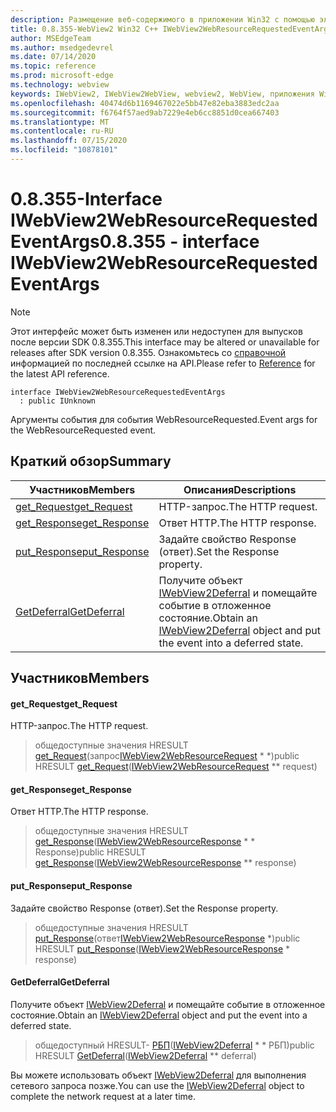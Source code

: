 ```yaml
---
description: Размещение веб-содержимого в приложении Win32 с помощью элемента управления Microsoft Edge WebView2
title: 0.8.355-WebView2 Win32 C++ IWebView2WebResourceRequestedEventArgs
author: MSEdgeTeam
ms.author: msedgedevrel
ms.date: 07/14/2020
ms.topic: reference
ms.prod: microsoft-edge
ms.technology: webview
keywords: IWebView2, IWebView2WebView, webview2, WebView, приложения Win32, Win32, EDGE
ms.openlocfilehash: 40474d6b1169467022e5bb47e82eba3883edc2aa
ms.sourcegitcommit: f6764f57aed9ab7229e4eb6cc8851d0cea667403
ms.translationtype: MT
ms.contentlocale: ru-RU
ms.lasthandoff: 07/15/2020
ms.locfileid: "10878101"
---
```

# <span data-ttu-id="aaa7c-104">0.8.355-Interface IWebView2WebResourceRequestedEventArgs</span><span class="sxs-lookup"><span data-stu-id="aaa7c-104">0.8.355 - interface IWebView2WebResourceRequestedEventArgs</span></span> 

> [!NOTE]
> <span data-ttu-id="aaa7c-105">Этот интерфейс может быть изменен или недоступен для выпусков после версии SDK 0.8.355.</span><span class="sxs-lookup"><span data-stu-id="aaa7c-105">This interface may be altered or unavailable for releases after SDK version 0.8.355.</span></span> <span data-ttu-id="aaa7c-106">Ознакомьтесь со [справочной](../../../webview2-api-reference.md) информацией по последней ссылке на API.</span><span class="sxs-lookup"><span data-stu-id="aaa7c-106">Please refer to [Reference](../../../webview2-api-reference.md) for the latest API reference.</span></span>

```
interface IWebView2WebResourceRequestedEventArgs
  : public IUnknown
```

<span data-ttu-id="aaa7c-107">Аргументы события для события WebResourceRequested.</span><span class="sxs-lookup"><span data-stu-id="aaa7c-107">Event args for the WebResourceRequested event.</span></span>

## <span data-ttu-id="aaa7c-108">Краткий обзор</span><span class="sxs-lookup"><span data-stu-id="aaa7c-108">Summary</span></span>

 <span data-ttu-id="aaa7c-109">Участников</span><span class="sxs-lookup"><span data-stu-id="aaa7c-109">Members</span></span>                        | <span data-ttu-id="aaa7c-110">Описания</span><span class="sxs-lookup"><span data-stu-id="aaa7c-110">Descriptions</span></span>
--------------------------------|---------------------------------------------
[<span data-ttu-id="aaa7c-111">get_Request</span><span class="sxs-lookup"><span data-stu-id="aaa7c-111">get_Request</span></span>](#get_request) | <span data-ttu-id="aaa7c-112">HTTP-запрос.</span><span class="sxs-lookup"><span data-stu-id="aaa7c-112">The HTTP request.</span></span>
[<span data-ttu-id="aaa7c-113">get_Response</span><span class="sxs-lookup"><span data-stu-id="aaa7c-113">get_Response</span></span>](#get_response) | <span data-ttu-id="aaa7c-114">Ответ HTTP.</span><span class="sxs-lookup"><span data-stu-id="aaa7c-114">The HTTP response.</span></span>
[<span data-ttu-id="aaa7c-115">put_Response</span><span class="sxs-lookup"><span data-stu-id="aaa7c-115">put_Response</span></span>](#put_response) | <span data-ttu-id="aaa7c-116">Задайте свойство Response (ответ).</span><span class="sxs-lookup"><span data-stu-id="aaa7c-116">Set the Response property.</span></span>
[<span data-ttu-id="aaa7c-117">GetDeferral</span><span class="sxs-lookup"><span data-stu-id="aaa7c-117">GetDeferral</span></span>](#getdeferral) | <span data-ttu-id="aaa7c-118">Получите объект [IWebView2Deferral](IWebView2Deferral.md) и помещайте событие в отложенное состояние.</span><span class="sxs-lookup"><span data-stu-id="aaa7c-118">Obtain an [IWebView2Deferral](IWebView2Deferral.md) object and put the event into a deferred state.</span></span>

## <span data-ttu-id="aaa7c-119">Участников</span><span class="sxs-lookup"><span data-stu-id="aaa7c-119">Members</span></span>

#### <span data-ttu-id="aaa7c-120">get_Request</span><span class="sxs-lookup"><span data-stu-id="aaa7c-120">get_Request</span></span> 

<span data-ttu-id="aaa7c-121">HTTP-запрос.</span><span class="sxs-lookup"><span data-stu-id="aaa7c-121">The HTTP request.</span></span>

> <span data-ttu-id="aaa7c-122">общедоступные значения HRESULT [get_Request](#get_request)(запрос[IWebView2WebResourceRequest](IWebView2WebResourceRequest.md) \* \*)</span><span class="sxs-lookup"><span data-stu-id="aaa7c-122">public HRESULT [get_Request](#get_request)([IWebView2WebResourceRequest](IWebView2WebResourceRequest.md) \*\* request)</span></span>

#### <span data-ttu-id="aaa7c-123">get_Response</span><span class="sxs-lookup"><span data-stu-id="aaa7c-123">get_Response</span></span> 

<span data-ttu-id="aaa7c-124">Ответ HTTP.</span><span class="sxs-lookup"><span data-stu-id="aaa7c-124">The HTTP response.</span></span>

> <span data-ttu-id="aaa7c-125">общедоступные значения HRESULT [get_Response](#get_response)([IWebView2WebResourceResponse](IWebView2WebResourceResponse.md) \* \* Response)</span><span class="sxs-lookup"><span data-stu-id="aaa7c-125">public HRESULT [get_Response](#get_response)([IWebView2WebResourceResponse](IWebView2WebResourceResponse.md) \*\* response)</span></span>

#### <span data-ttu-id="aaa7c-126">put_Response</span><span class="sxs-lookup"><span data-stu-id="aaa7c-126">put_Response</span></span> 

<span data-ttu-id="aaa7c-127">Задайте свойство Response (ответ).</span><span class="sxs-lookup"><span data-stu-id="aaa7c-127">Set the Response property.</span></span>

> <span data-ttu-id="aaa7c-128">общедоступные значения HRESULT [put_Response](#put_response)(ответ[IWebView2WebResourceResponse](IWebView2WebResourceResponse.md) \*)</span><span class="sxs-lookup"><span data-stu-id="aaa7c-128">public HRESULT [put_Response](#put_response)([IWebView2WebResourceResponse](IWebView2WebResourceResponse.md) \* response)</span></span>

#### <span data-ttu-id="aaa7c-129">GetDeferral</span><span class="sxs-lookup"><span data-stu-id="aaa7c-129">GetDeferral</span></span> 

<span data-ttu-id="aaa7c-130">Получите объект [IWebView2Deferral](IWebView2Deferral.md) и помещайте событие в отложенное состояние.</span><span class="sxs-lookup"><span data-stu-id="aaa7c-130">Obtain an [IWebView2Deferral](IWebView2Deferral.md) object and put the event into a deferred state.</span></span>

> <span data-ttu-id="aaa7c-131">общедоступный HRESULT- [РБП](#getdeferral)([IWebView2Deferral](IWebView2Deferral.md) \* \* РБП)</span><span class="sxs-lookup"><span data-stu-id="aaa7c-131">public HRESULT [GetDeferral](#getdeferral)([IWebView2Deferral](IWebView2Deferral.md) \*\* deferral)</span></span>

<span data-ttu-id="aaa7c-132">Вы можете использовать объект [IWebView2Deferral](IWebView2Deferral.md) для выполнения сетевого запроса позже.</span><span class="sxs-lookup"><span data-stu-id="aaa7c-132">You can use the [IWebView2Deferral](IWebView2Deferral.md) object to complete the network request at a later time.</span></span>

